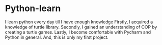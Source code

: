 # Python-learn
I learn python every day till I have enough knowledge
Firstly, I acquired a knowledge of turtle library.
Secondly, I gained an understanding of OOP by creating a turtle games.
Lastly, I become comfortable with Pycharm and Python in general.
And, this is only my first project.
